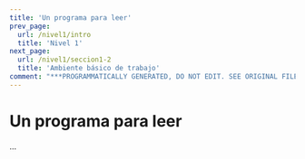 ```yaml
---
title: 'Un programa para leer'
prev_page:
  url: /nivel1/intro
  title: 'Nivel 1'
next_page:
  url: /nivel1/seccion1-2
  title: 'Ambiente básico de trabajo'
comment: "***PROGRAMMATICALLY GENERATED, DO NOT EDIT. SEE ORIGINAL FILES IN /content***"
---
```

# Un programa para leer

...